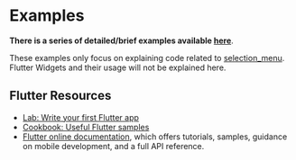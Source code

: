 # Examples

**There is a series of detailed/brief examples available [here](https://github.com/HussainTaj-W/flutter-package-selection_menu-example)**.

These examples only focus on explaining code related to [selection_menu](https://github.com/HussainTaj-W/flutter-package-selection_menu). 
Flutter Widgets and their usage will not be explained here.

## Flutter Resources

- [Lab: Write your first Flutter app](https://flutter.dev/docs/get-started/codelab)
- [Cookbook: Useful Flutter samples](https://flutter.dev/docs/cookbook)
- [Flutter online documentation](https://flutter.dev/docs), which offers 
  tutorials, samples, guidance on mobile development, and a full API 
  reference.